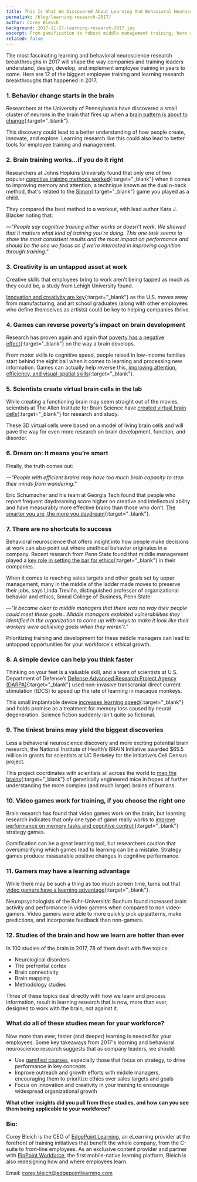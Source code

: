 ```yaml
---
title: This Is What We Discovered About Learning And Behavioral Neuroscience In 2017
permalink: /blog/learning-research-2017/
author: Corey Bleich
background: 2017-11-27-learning-research-2017.jpg
excerpt: From gamification to robust middle management training, here are 12 of the biggest employee training and learning research breakthroughs that happened in 2017.
related: false
---
```


The most fascinating learning and behavioral neuroscience research breakthroughs in 2017 will shape the way companies and training leaders understand, design, develop, and implement employee training in years to come. Here are 12 of the biggest employee training and learning research breakthroughs that happened in 2017.

### 1. Behavior change starts in the brain

Researchers at the University of Pennsylvania have discovered a small cluster of neurons in the brain that fires up when a [brain pattern is about to change](https://news.upenn.edu/news/researchers-discover-which-brain-region-motivates-behavior-change){:target="_blank"}.

This discovery could lead to a better understanding of how people create, innovate, and explore. Learning research like this could also lead to better tools for employee training and management.

### 2. Brain training works…if you do it right

Researchers at Johns Hopkins University found that only one of two popular [cognitive training methods worked](http://releases.jhu.edu/2017/10/17/johns-hopkins-finds-training-exercise-that-boosts-brain-power/){:target="_blank"} when it comes to improving memory and attention, a technique known as the dual n-back method, that's related to the [Simon](https://en.wikipedia.org/wiki/Simon_(game)){:target="_blank"} game you played as a child.

They compared the best method to a workout, with lead author Kara J. Blacker noting that:

<cite>&mdash;"People say cognitive training either works or doesn't work. We showed that it matters what kind of training you're doing. This one task seems to show the most consistent results and the most impact on performance and should be the one we focus on if we're interested in improving cognition through training.”</cite>

### 3. Creativity is an untapped asset at work

Creative skills that employees bring to work aren’t being tapped as much as they could be, a study from Lehigh University found.

[Innovation and creativity are key](https://www1.lehigh.edu/news/study-reveals-untapped-creativity-us-workforce){:target="_blank"}  as the U.S. moves away from manufacturing, and art school graduates (along with other employees who define themselves as artists) could be key to helping companies thrive.

### 4. Games can reverse poverty’s impact on brain development

Research has proven again and again that [poverty has a negative effect](https://www.nature.com/articles/nn.3983){:target="_blank"} on the way a brain develops.

From motor skills to cognitive speed, people raised in low-income families start behind the eight ball when it comes to learning and processing new information. Games can actually help reverse this, [improving attention, efficiency, and visual-spatial skills](https://www.sciencedaily.com/releases/2017/06/170622103824.htm){:target="_blank"}.

### 5. Scientists create virtual brain cells in the lab

While creating a functioning brain may seem straight out of the movies, scientists at The Allen Institute for Brain Science have [created virtual brain cells](http://bgr.com/2017/10/26/brain-cell-computer-model-allen-institute-research/){:target="_blank"} for research and study.

These 3D virtual cells were based on a model of living brain cells and will pave the way for even more research on brain development, function, and disorder.

### 6. Dream on: It means you’re smart

Finally, the truth comes out:

<cite>&mdash;"People with efficient brains may have too much brain capacity to stop their minds from wandering.”</cite>

Eric Schumacher and his team at Georgia Tech found that people who report frequent daydreaming score higher on creative and intellectual ability and have measurably more effective brains than those who don’t. [The smarter you are, the more you daydream](https://www.eurekalert.org/pub_releases/2017-10/giot-dig102417.php){:target="_blank"}.

### 7. There are no shortcuts to success

Behavioral neuroscience that offers insight into how people make decisions at work can also point out where unethical behavior originates in a company. Recent research from Penn State found that middle management played a [key role in setting the bar for ethics](http://news.psu.edu/story/485920/2017/10/05/research/middle-managers-may-turn-unethical-behavior-face-unrealisticm){:target="_blank"} in their companies.

When it comes to reaching sales targets and other goals set by upper management, many in the middle of the ladder made moves to preserve their jobs, says Linda Treviño, distinguished professor of organizational behavior and ethics, Smeal College of Business, Penn State:

<cite>&mdash;"It became clear to middle managers that there was no way their people could meet these goals…Middle managers exploited vulnerabilities they identified in the organization to come up with ways to make it look like their workers were achieving goals when they weren't."</cite>

Prioritizing training and development for these middle managers can lead to untapped opportunities for your workforce's ethical growth.

### 8. A simple device can help you think faster

Thinking on your feet is a valuable skill, and a team of scientists at U.S. Department of Defense’s [Defense Advanced Research Project Agency (DARPA)](https://www.darpa.mil/){:target="_blank"} used non-invasive transcranial direct current stimulation (tDCS) to speed up the rate of learning in macaque monkeys.

This small implantable device [increases learning speed](http://www.cell.com/current-biology/fulltext/S0960-9822(17)31185-5){:target="_blank"} and holds promise as a treatment for memory loss caused by neural degeneration. Science fiction suddenly isn't quite so fictional.

### 9. The tiniest brains may yield the biggest discoveries

Less a behavioral neuroscience discovery and more exciting potential brain research, the National Institute of Health’s BRAIN Initiative awarded $65.5 million in grants for scientists at UC Berkeley for the initiative’s Cell Census project.

This project coordinates with scientists all across the world to [map the brains](http://www.dailycal.org/2017/10/25/national-institutes-health-grants-65-5-million-uc-berkeley-brain-research/){:target="_blank"} of genetically engineered mice in hopes of further understanding the more complex (and much larger) brains of humans.

### 10. Video games work for training, if you choose the right one

Brain research has found that video games work on the brain, but learning research indicates that only one type of game really works to [improve performance on memory tasks and cognitive control:](https://www.ncbi.nlm.nih.gov/pubmed/28968249){:target="_blank"} strategy games.

Gamification can be a great learning tool, but researchers caution that oversimplifying which games lead to learning can be a mistake. Strategy games produce measurable positive changes in cognitive performance.

### 11. Gamers may have a learning advantage

While there may be such a thing as too much screen time, turns out that [video gamers have a learning advantage](http://news.rub.de/english/press-releases/2017-09-29-neuroscience-gamers-have-advantage-learning){:target="_blank"}.

Neuropsychologists of the Ruhr-Universität Bochum found increased brain activity and performance in video gamers when compared to non video-gamers. Video gamers were able to more quickly pick up patterns, make predictions, and incorporate feedback than non-gamers.

### 12. Studies of the brain and how we learn are hotter than ever

In 100 studies of the brain in 2017, 78 of them dealt with five topics:

*  Neurological disorders
*  The prefrontal cortex
*  Brain connectivity
*  Brain mapping
*  Methodology studies

Three of these topics deal directly with how we learn and process information, result in learning research that is now, more than ever, designed to work with the brain, not against it.

### What do all of these studies mean for your workforce?

Now more than ever, faster (and deeper) learning is needed for your employees. Some key takeaways from 2017's learning and behavioral neuroscience research suggests that as company leaders, we should:

*  Use [gamified courses](https://www.edgepointlearning.com/blog/gamification-in-elearning), especially those that focus on strategy, to drive performance in key concepts
*  Improve outreach and growth efforts with middle managers, encouraging them to prioritize ethics over sales targets and goals
*  Focus on innovation and creativity in your training to encourage widespread organizational growth

<strong>What other insights did you pull from these studies, and how can you see them being applicable to your workforce?</strong>

### Bio:
Corey Bleich is the CEO of [EdgePoint Learning](https://www.edgepointlearning.com/), an eLearning provider at the forefront of training initiatives that benefit the whole company, from the C-suite to front-line employees. As an exclusive content provider and partner with [PinPoint Workforce](https://www.pinpointworkforce.com/), the first mobile-native learning platform, Bleich is also redesigning how and where employees learn.

Email: [corey.bleich@edgepointlearning.com](mailto:corey.bleich@edgepointlearning.com)
